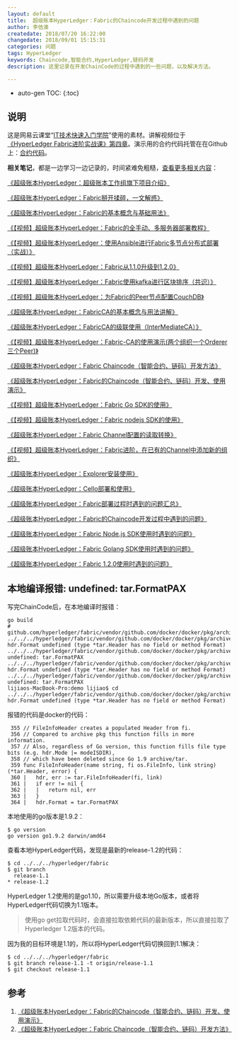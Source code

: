 ```yaml
---
layout: default
title:  超级账本HyperLedger：Fabric的Chaincode开发过程中遇到的问题
author: 李佶澳
createdate: 2018/07/20 16:22:00
changedate: 2018/09/01 15:15:31
categories: 问题
tags: HyperLedger
keywords: Chaincode,智能合约,HyperLedger,链码开发
description: 这里记录在开发ChainCode的过程中遇到的一些问题，以及解决方法。

---
```


* auto-gen TOC:
{:toc}

## 说明

这是网易云课堂“[IT技术快速入门学院](https://study.163.com/provider/400000000376006/course.htm?share=2&shareId=400000000376006)”使用的素材。讲解视频位于[《HyperLedger Fabric进阶实战课》第四章](https://study.163.com/course/courseMain.htm?courseId=1005359012&share=2&shareId=400000000376006)。演示用的合约代码托管在在Github上：[合约代码][1]。

**相关笔记**，都是一边学习一边记录的，时间紧难免粗糙，[查看更多相关内容](https://www.lijiaocn.com/tags/blockchain.html)：

[《超级账本HyperLedger：超级账本工作组旗下项目介绍》](https://www.lijiaocn.com/%E9%A1%B9%E7%9B%AE/2018/05/08/hyperledger-projects-intro.html)

[《超级账本HyperLedger：Fabric掰开揉碎，一文解惑》](https://www.lijiaocn.com/%E9%A1%B9%E7%9B%AE/2018/06/25/hyperledger-fabric-main-point.html)

[《超级账本HyperLedger：Fabric的基本概念与基础用法》](https://www.lijiaocn.com/%E9%A1%B9%E7%9B%AE/2018/02/23/hyperledger-fabric-usage.html)

[《【视频】超级账本HyperLedger：Fabric的全手动、多服务器部署教程》](https://www.lijiaocn.com/%E9%A1%B9%E7%9B%AE/2018/04/26/hyperledger-fabric-deploy.html)

[《【视频】超级账本HyperLedger：使用Ansible进行Fabric多节点分布式部署（实战）》](https://www.lijiaocn.com/%E9%A1%B9%E7%9B%AE/2018/07/09/hyperledger-fabric-ansible-deploy.html)

[《【视频】超级账本HyperLedger：Fabric从1.1.0升级到1.2.0》](https://www.lijiaocn.com/%E9%A1%B9%E7%9B%AE/2018/07/19/hyperledger-fabric-1-2-0.html)

[《【视频】超级账本HyperLedger：Fabric使用kafka进行区块排序（共识）》](https://www.lijiaocn.com/%E9%A1%B9%E7%9B%AE/2018/07/28/hyperledger-fabric-orderer-kafka.html)

[《【视频】超级账本HyperLedger：为Fabric的Peer节点配置CouchDB》](https://www.lijiaocn.com/%E9%A1%B9%E7%9B%AE/2018/07/19/hyperledger-fabric-with-couchdb.html)

[《超级账本HyperLedger：FabricCA的基本概念与用法讲解》](https://www.lijiaocn.com/%E9%A1%B9%E7%9B%AE/2018/04/27/hyperledger-fabric-ca-usage.html)

[《超级账本HyperLedger：FabricCA的级联使用（InterMediateCA）》](https://www.lijiaocn.com/%E9%A1%B9%E7%9B%AE/2018/07/09/hyperledger-fabric-ca-cascade.html)

[《【视频】超级账本HyperLedger：Fabric-CA的使用演示(两个组织一个Orderer三个Peer)》](https://www.lijiaocn.com/%E9%A1%B9%E7%9B%AE/2018/05/04/fabric-ca-example.html)

[《超级账本HyperLedger：Fabric Chaincode（智能合约、链码）开发方法》](https://www.lijiaocn.com/%E9%A1%B9%E7%9B%AE/2018/05/05/hyperledger-fabric-chaincode.html)

[《超级账本HyperLedger：Fabric的Chaincode（智能合约、链码）开发、使用演示》](https://www.lijiaocn.com/%E9%A1%B9%E7%9B%AE/2018/07/17/hyperledger-fabric-chaincodes-example.html)

[《【视频】超级账本HyperLedger：Fabric Go SDK的使用》](https://www.lijiaocn.com/%E7%BC%96%E7%A8%8B/2018/07/28/hyperledger-fabric-sdk-go.html)

[《【视频】超级账本HyperLedger：Fabric nodejs SDK的使用》](https://www.lijiaocn.com/%E7%BC%96%E7%A8%8B/2018/04/25/hyperledger-fabric-sdk-nodejs.html)

[《超级账本HyperLedger：Fabric Channel配置的读取转换》](https://www.lijiaocn.com/%E9%A1%B9%E7%9B%AE/2018/06/19/hyperledger-channel-config-operation.html)

[《【视频】超级账本HyperLedger：Fabric进阶，在已有的Channel中添加新的组织》](https://www.lijiaocn.com/%E9%A1%B9%E7%9B%AE/2018/06/18/hyperledger-fabric-add-new-org.html)

[《超级账本HyperLedger：Explorer安装使用》](https://www.lijiaocn.com/%E9%A1%B9%E7%9B%AE/2018/04/26/hyperledger-explorer.html)

[《超级账本HyperLedger：Cello部署和使用》](https://www.lijiaocn.com/%E9%A1%B9%E7%9B%AE/2018/04/25/hyperledger-cello.html)

[《超级账本HyperLedger：Fabric部署过程时遇到的问题汇总》](https://www.lijiaocn.com/%E9%97%AE%E9%A2%98/2018/04/25/hyperledger-fabric-problem.html)

[《超级账本HyperLedger：Fabric的Chaincode开发过程中遇到的问题》](https://www.lijiaocn.com/%E9%97%AE%E9%A2%98/2018/07/20/hyperledger-fabric-chaincode-problem.html)

[《超级账本HyperLedger：Fabric Node.js SDK使用时遇到的问题》](https://www.lijiaocn.com/%E9%97%AE%E9%A2%98/2018/07/15/hyperledger-fabric-nodejs-problem.html)

[《超级账本HyperLedger：Fabric Golang SDK使用时遇到的问题》](https://www.lijiaocn.com/%E9%97%AE%E9%A2%98/2018/07/15/hyperledger-fabric-golang-problem.html)

[《超级账本HyperLedger：Fabric 1.2.0使用时遇到的问题》](https://www.lijiaocn.com/%E9%97%AE%E9%A2%98/2018/07/25/hyperledger-fabric-1-2-0-problems.html)

## 本地编译报错: undefined: tar.FormatPAX

写完ChainCode后，在本地编译时报错：

	go build
	# github.com/hyperledger/fabric/vendor/github.com/docker/docker/pkg/archive
	../../../hyperledger/fabric/vendor/github.com/docker/docker/pkg/archive/archive.go:364:5: hdr.Format undefined (type *tar.Header has no field or method Format)
	../../../hyperledger/fabric/vendor/github.com/docker/docker/pkg/archive/archive.go:364:15: undefined: tar.FormatPAX
	../../../hyperledger/fabric/vendor/github.com/docker/docker/pkg/archive/archive.go:1166:7: hdr.Format undefined (type *tar.Header has no field or method Format)
	../../../hyperledger/fabric/vendor/github.com/docker/docker/pkg/archive/archive.go:1166:17: undefined: tar.FormatPAX
	lijiaos-MacBook-Pro:demo lijiao$ cd ../../../hyperledger/fabric/vendor/github.com/docker/docker/pkg/archive/archive.go:364:5: hdr.Format undefined (type *tar.Header has no field or method Format)

报错的代码是docker的代码：

	 355 // FileInfoHeader creates a populated Header from fi.
	 356 // Compared to archive pkg this function fills in more information.
	 357 // Also, regardless of Go version, this function fills file type bits (e.g. hdr.Mode |= modeISDIR),
	 358 // which have been deleted since Go 1.9 archive/tar.
	 359 func FileInfoHeader(name string, fi os.FileInfo, link string) (*tar.Header, error) {
	 360 |   hdr, err := tar.FileInfoHeader(fi, link)
	 361 |   if err != nil {
	 362 |   |   return nil, err
	 363 |   }
	 364 |   hdr.Format = tar.FormatPAX

本地使用的go版本是1.9.2：

	$ go version
	go version go1.9.2 darwin/amd64

查看本地HyperLedger代码，发现是最新的release-1.2的代码：

	$ cd ../../../hyperledger/fabric
	$ git branch
	  release-1.1
	* release-1.2

HyperLedger 1.2使用的是go1.10，所以需要升级本地Go版本，或者将HyperLedger代码切换为1.1版本。

>使用go get拉取代码时，会直接拉取依赖代码的最新版本，所以直接拉取了Hyperledger 1.2版本的代码。

因为我的目标环境是1.1的，所以将HyperLedger代码切换回到1.1解决：

	$ cd ../../../hyperledger/fabric
	$ git branch release-1.1 -t origin/release-1.1
	$ git checkout release-1.1

## 参考

1. [《超级账本HyperLedger：Fabric的Chaincode（智能合约、链码）开发、使用演示》][1]
2. [《超级账本HyperLedger：Fabric Chaincode（智能合约、链码）开发方法》][2]

[1]: http://www.lijiaocn.com/%E9%A1%B9%E7%9B%AE/2018/07/17/hyperledger-fabric-chaincodes-example.html "《超级账本HyperLedger：Fabric的Chaincode（智能合约、链码）开发、使用演示》" 
[2]: http://www.lijiaocn.com/%E9%A1%B9%E7%9B%AE/2018/05/05/hyperledger-fabric-chaincode.html  "《超级账本HyperLedger：Fabric Chaincode（智能合约、链码）开发方法》" 
